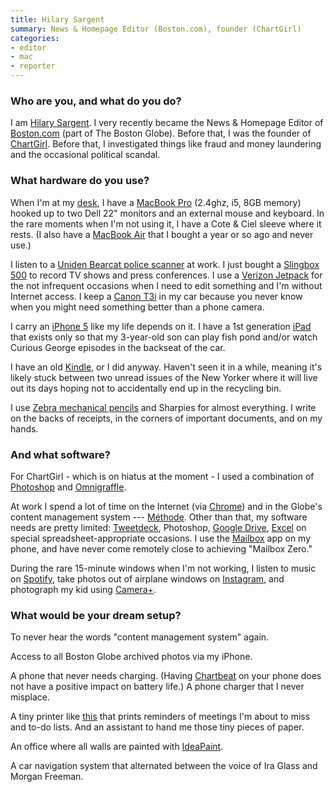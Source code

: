 ```yaml
---
title: Hilary Sargent
summary: News & Homepage Editor (Boston.com), founder (ChartGirl)
categories:
- editor
- mac
- reporter
---
```


### Who are you, and what do you do?

I am [Hilary Sargent](http://hilarysargent.com/ "Hilary's website."). I very recently became the News & Homepage Editor of [Boston.com](http://www.boston.com/ "The boston.com news site.") (part of The Boston Globe). Before that, I was the founder of [ChartGirl](http://chartgirl.com "Hilary's chart site."). Before that, I investigated things like fraud and money laundering and the occasional political scandal. 

### What hardware do you use?

When I'm at my [desk](https://twitter.com/lilsarg/status/447471749937258496/photo/1 "Hilary's photo of her desk, on Twitter."), I have a [MacBook Pro][macbook-pro] (2.4ghz, i5, 8GB memory) hooked up to two Dell 22" monitors and an external mouse and keyboard. In the rare moments when I'm not using it, I have a Cote & Ciel sleeve where it rests. (I also have a [MacBook Air][macbook-air] that I bought a year or so ago and never use.)

I listen to a [Uniden Bearcat police scanner][bc278clt] at work. I just bought a [Slingbox 500][slingbox-500] to record TV shows and press conferences. I use a [Verizon Jetpack][jetpack-mifi-5510l] for the not infrequent occasions when I need to edit something and I'm without Internet access. I keep a [Canon T3i][eos-rebel-t3i] in my car because you never know when you might need something better than a phone camera.

I carry an [iPhone 5][iphone-5] like my life depends on it. I have a 1st generation [iPad][] that exists only so that my 3-year-old son can play fish pond and/or watch Curious George episodes in the backseat of the car.

I have an old [Kindle][], or I did anyway. Haven't seen it in a while, meaning it's likely stuck between two unread issues of the New Yorker where it will live out its days hoping not to accidentally end up in the recycling bin.

I use [Zebra mechanical pencils][zebra-number-2-mechanical-pencil-0.7mm] and Sharpies for almost everything. I write on the backs of receipts, in the corners of important documents, and on my hands.

### And what software?

For ChartGirl - which is on hiatus at the moment - I used a combination of [Photoshop][] and [Omnigraffle][].

At work I spend a lot of time on the Internet (via [Chrome][]) and in the Globe's content management system --- [Méthode][methode]. Other than that, my software needs are pretty limited: [Tweetdeck][], Photoshop, [Google Drive][google-drive], [Excel][] on special spreadsheet-appropriate occasions. I use the [Mailbox][] app on my phone, and have never come remotely close to achieving "Mailbox Zero."

During the rare 15-minute windows when I'm not working, I listen to music on [Spotify][], take photos out of airplane windows on [Instagram][instagram-ios], and photograph my kid using [Camera+][camera-plus-ios].

### What would be your dream setup?

To never hear the words "content management system" again.

Access to all Boston Globe archived photos via my iPhone.

A phone that never needs charging. (Having [Chartbeat][] on your phone does not have a positive impact on battery life.) A phone charger that I never misplace.

A tiny printer like [this][little-printer] that prints reminders of meetings I'm about to miss and to-do lists. And an assistant to hand me those tiny pieces of paper.

An office where all walls are painted with [IdeaPaint][].

A car navigation system that alternated between the voice of Ira Glass and Morgan Freeman.

[ideapaint]: http://www.ideapaint.com/products/ideapaint "A paint that's useable as a whiteboard."
[iphone-5]: https://en.wikipedia.org/wiki/IPhone_5 "A smartphone."
[ipad]: https://www.apple.com/ipad/ "A tablet device."
[zebra-number-2-mechanical-pencil-0.7mm]: https://www.amazon.com/Zebras-Zebra-Mechanical-Pencil-51391/dp/B001BZ4RJS "A mechanical pencil."
[slingbox-500]: https://www.amazon.com/Sling-Media-SB500-100-Slingbox-500/dp/B009FU8BR0 "An Internet-connection set top box."
[macbook-pro]: https://www.apple.com/macbook-pro/ "A laptop."
[macbook-air]: https://www.apple.com/macbook-air/ "A very thin laptop."
[jetpack-mifi-5510l]: https://www.pcmag.com/article2/0,2817,2415262,00.asp "A mobile hotspot device."
[eos-rebel-t3i]: https://en.wikipedia.org/wiki/Canon_EOS_600D "An 18 megapixel DSLR."
[bc278clt]: https://www.uniden.com/scanners/fully-programmable-with-100-channels12-bands-5-banks/invt/bc278cltg "A 10-band police scanner."
[kindle]: https://www.amazon.com/Kindle-Ereader-ebook-reader/dp/B007HCCNJU "A digital book reader."
[little-printer]: http://littleprinter.com/ "A small Internet-connected printer."
[instagram-ios]: https://itunes.apple.com/us/app/instagram/id389801252 "A photo taking/sharing app."
[google-drive]: https://drive.google.com/ "A cloud storage service."
[tweetdeck]: https://about.twitter.com/products/tweetdeck "A multi-column Twitter client."
[spotify]: https://www.spotify.com/us/ "A music streaming service."
[omnigraffle]: https://www.omnigroup.com/omnigraffle/ "Diagramming software for the Mac."
[mailbox]: http://www.mailboxapp.com/ "A email client."
[methode]: https://www.eidosmedia.com/platform/ "A content management system used by newspapers."
[chrome]: https://www.google.com/intl/en/chrome/browser/ "A WebKit-based browser, where each tab runs in its own thread."
[camera-plus-ios]: http://camera.plus/ "A pro photo app for the iPhone."
[chartbeat]: https://chartbeat.com/ "A real-time data tracking service."
[excel]: https://products.office.com/en-us/excel "A spreadsheet application."
[photoshop]: https://www.adobe.com/products/photoshop.html "A bitmap image editor."
